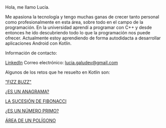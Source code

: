 Hola, me llamo Lucía.

Me apasiona la tecnología y tengo muchas ganas de crecer tanto personal como profesionalmente en esta área, sobre todo en el campo de la programación. En la universidad aprendí a programar con C++ y desde entonces he ido descubriendo todo lo que la programación nos puede ofrecer. Actualmente estoy aprendiendo de forma autodidacta a desarrollar aplicaciones Android con Kotlin.

Información de contacto:

[LinkedIn](https://www.linkedin.com/in/luciagalvezduran/)
Correo electrónico: lucia.galudev@gmail.com

Algunos de los retos que he resuelto en Kotlin son:

["FIZZ BUZZ"](https://github.com/Galudev/Weekly-Challenge-2022-Kotlin/blob/main/app/src/main/java/com/mouredev/weeklychallenge2022/Challenge0.kt)

[¿ES UN ANAGRAMA?](https://github.com/Galudev/Weekly-Challenge-2022-Kotlin/blob/main/app/src/main/java/com/mouredev/weeklychallenge2022/Challenge1.kt)

[LA SUCESIÓN DE FIBONACCI](https://github.com/Galudev/Weekly-Challenge-2022-Kotlin/blob/main/app/src/main/java/com/mouredev/weeklychallenge2022/Challenge2.kt)

[¿ES UN NÚMERO PRIMO?](https://github.com/Galudev/Weekly-Challenge-2022-Kotlin/blob/main/app/src/main/java/com/mouredev/weeklychallenge2022/Challenge3.kt)

[ÁREA DE UN POLÍGONO](https://github.com/Galudev/Weekly-Challenge-2022-Kotlin/blob/main/app/src/main/java/com/mouredev/weeklychallenge2022/Challenge4.kt)
